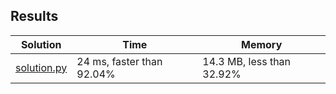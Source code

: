 ## Results
Solution | Time | Memory
---------|------|-------
[solution.py](solution.py) | 24 ms, faster than 92.04% | 14.3 MB, less than 32.92%
